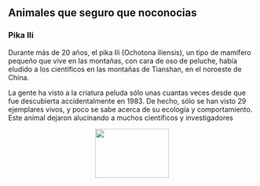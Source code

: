 <html>

<head>

<title> Animales raros </title>

</head>

<body>

<h2> Animales que seguro que noconocias</h2>

</body>
<h3> Pika Ili</h3>
<p>Durante más de 20 años, el pika Ili (Ochotona iliensis), un tipo de mamífero pequeño que vive en las montañas, con cara de oso de peluche, había eludido a los científicos en las montañas de Tianshan, en el noroeste de China.

La gente ha visto a la criatura peluda sólo unas cuantas veces desde que fue descubierta accidentalmente en 1983. De hecho, sólo se han visto 29 ejemplares vivos, y poco se sabe acerca de su ecología y comportamiento.
Este animal dejaron alucinando a muchos cientificos y investigadores</p>
<center><img src="https://wl-genial.cf.tsp.li/resize/728x/jpg/272/41c/229c1756acb5ceabdd8bf4860b.jpg" width="150" height="100"></center>

</html>



